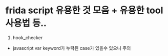 # frida script 유용한 것 모음 + 유용한 tool 사용법 등..


1. hook_checker
- javascript var keyword가 누락된 case가 있을수 있으니 주의
